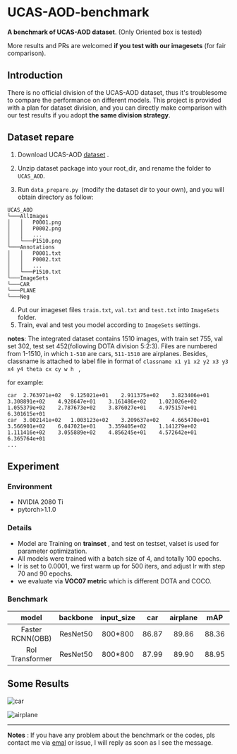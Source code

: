 # UCAS-AOD-benchmark
**A benchmark of UCAS-AOD dataset**. (Only Oriented box is tested)

More results  and PRs are welcomed **if you test with our imagesets** (for fair comparison).

## Introduction

There is no official division of the UCAS-AOD dataset, thus it's  troublesome to compare the performance on different models. This project is provided with a plan for dataset division, and you can directly make comparison with our test results if you adopt **the same division  strategy**.

## Dataset repare

1. Download  UCAS-AOD [dataset](https://hyper.ai/datasets/5419) .

2. Unzip dataset package into your root_dir, and rename the folder to `UCAS_AOD`.

3. Run `data_prepare.py `(modify the dataset dir to your own), and you will obtain directory as follow:
```
UCAS_AOD
└───AllImages
│   │   P0001.png
│   │   P0002.png
│   │	...
│   └───P1510.png
└───Annotations
│   │   P0001.txt
│   │   P0002.txt
│   │	...
│   └───P1510.txt       
└───ImageSets   
└───CAR
└───PLANE
└───Neg
```

4. Put our imageset files `train.txt`, `val.txt` and `test.txt` into `ImageSets` folder.
5. Train, eval and test you model according to `ImageSets`  settings.

**notes**: The integrated dataset contains 1510 images, with train set 755, val set 302, test set 452(following DOTA division 5:2:3). Files are numbered from 1-1510, in which `1-510` are cars, `511-1510` are airplanes. Besides, classname is attached to label file in format of  `classname x1 y1 x2 y2 x3 y3 x4 y4 theta cx cy w h ` ,

for example:

```
car  2.763971e+02	9.125021e+01	2.911375e+02	3.823406e+01	3.308891e+02	4.928647e+01	3.161486e+02	1.023026e+02	1.055379e+02	2.787673e+02	3.876027e+01	4.975157e+01	6.301615e+01	
car  3.002141e+02	1.003123e+02	3.209637e+02	4.665470e+01	3.566901e+02	6.047021e+01	3.359405e+02	1.141279e+02	1.111416e+02	3.055889e+02	4.856245e+01	4.572642e+01	6.365764e+01	
...
```

## Experiment

###  Environment
* NVIDIA 2080 Ti
* pytorch>1.1.0

### Details

* Model are Training on **trainset** , and test on testset, valset is used for parameter optimization. 
* All models were trained with a batch size of 4, and totally 100 epochs.
* lr is set to 0.0001, we first warm up for 500 iters, and adjust lr with step 70 and 90 epochs. 
* we evaluate via **VOC07 metric** which is different DOTA and COCO. 
### Benchmark
| model | backbone | input_size | car | airplane | mAP |paper link |remarks |
| :---: | :---: |:--------: | :--: | :------: | :--: |:-----: |:-----: |
| Faster RCNN(OBB) | ResNet50 | 800*800 | 86.87 | 89.86 | 88.36 | —— | [code](https://github.com/dingjiansw101/AerialDetection) |
| RoI Transformer | ResNet50 | 800*800 | 87.99 | 89.90 | 88.95 | [CVPR2019](https://openaccess.thecvf.com/content_CVPR_2019/papers/Ding_Learning_RoI_Transformer_for_Oriented_Object_Detection_in_Aerial_Images_CVPR_2019_paper.pdf) | [code](https://github.com/dingjiansw101/RoITransformer_DOTA) |

## Some Results

![car](https://github.com/ming71/UCAS-AOD-benchmark/blob/master/examples/P0003.jpg)

![airplane](https://github.com/ming71/UCAS-AOD-benchmark/blob/master/examples/P1114.jpg)

---

**Notes** : If you have any problem about the benchmark or  the codes, pls contact me via [emal](mq_chaser@126.com) or issue, I will reply as soon as I see the message. 

